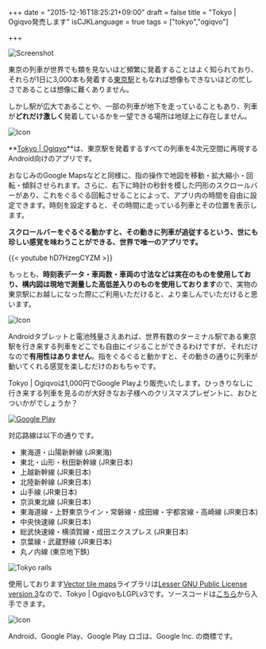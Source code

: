 +++
date = "2015-12-16T18:25:21+09:00"
draft = false
title = "Tokyo | Ogiqvo発売します"
isCJKLanguage = true
tags = ["tokyo","ogiqvo"]

+++

![Screenshot](/feature_graphic.png)

東京の列車が世界でも類を見ないほど頻繁に発着することはよく知られており、それらが1日に3,000本も発着する[東京駅](https://ja.wikipedia.org/wiki/%E6%9D%B1%E4%BA%AC%E9%A7%85)ともなれば想像もできないほどの忙しさであることは想像に難くありません。

しかし駅が広大であることや、一部の列車が地下を走っていることもあり、列車が**どれだけ激しく**発着しているかを一望できる場所は地球上に存在しません。

![Icon](/raster-tokyo.png)

**[Tokyo | Ogiqvo](https://play.google.com/store/apps/details?id=com.ogiqvo.view.tokyo)**は、東京駅を発着するすべての列車を4次元空間に再現するAndroid向けのアプリです。

おなじみのGoogle Mapsなどと同様に、指の操作で地図を移動・拡大縮小・回転・傾斜させられます。さらに、右下に時計の秒針を模した円形のスクロールバーがあり、これをぐるぐる回転させることによって、アプリ内の時間を自由に設定できます。時刻を設定すると、その時間に走っている列車とその位置を表示します。

**スクロールバーをぐるぐる動かすと、その動きに列車が追従するという、世にも珍しい感覚を味わうことができる、世界で唯一のアプリです。**

{{< youtube hD7HzegCYZM >}}

もっとも、**時刻表データ・車両数・車両の寸法などは実在のものを使用しており、構内図は現地で測量した高低差入りのものを使用しております**ので、実物の東京駅にお越しになった際にご利用いただけると、より楽しんでいただけると思います。

![Icon](/expand_and_rotate.png)

Androidタブレットと電池残量さえあれば、世界有数のターミナル駅である東京駅を行き来する列車をどこでも自由にイジることができるわけですが、それだけなので**有用性はありません**。指をぐるぐると動かすと、その動きの通りに列車が動いてくれる感覚を楽しむだけのおもちゃです。

Tokyo | Ogiqvoは1,000円でGoogle Playより販売いたします。ひっきりなしに行き来する列車を見るのが大好きなお子様へのクリスマスプレゼントに、おひとついかがでしょうか？

[![Google Play](/ja-play-badge.png)](https://play.google.com/store/apps/details?id=com.ogiqvo.view.tokyo)

対応路線は以下の通りです。

* 東海道・山陽新幹線 (JR東海)
* 東北・山形・秋田新幹線 (JR東日本)
* 上越新幹線 (JR東日本)
* 北陸新幹線 (JR東日本)
* 山手線 (JR東日本)
* 京浜東北線 (JR東日本)
* 東海道線・上野東京ライン・常磐線・成田線・宇都宮線・高崎線 (JR東日本)
* 中央快速線 (JR東日本)
* 総武快速線・横須賀線・成田エクスプレス (JR東日本)
* 京葉線・武蔵野線 (JR東日本)
* 丸ノ内線 (東京地下鉄)

![Tokyo rails](/tokyo-rails.png)

使用しております[Vector tile maps](https://github.com/opensciencemap/vtm)ライブラリは[Lesser GNU Public License version 3](http://www.gnu.org/licenses/lgpl-3.0.html)なので、Tokyo | OgiqvoもLGPLv3です。ソースコードは[こちら](https://github.com/ogiqvo/ogiqvo.com-opensciencemap-lgplv3)から入手できます。

![Icon](/icon_144.png)

Android、Google Play、Google Play ロゴは、Google Inc. の商標です。
